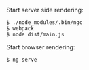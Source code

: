 Start server side rendering: 

``` 
$ ./node_modules/.bin/ngc
$ webpack
$ node dist/main.js
```

Start browser rendering:

```
$ ng serve
```
